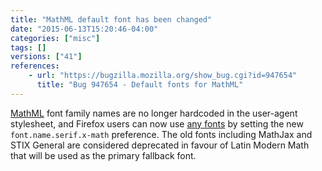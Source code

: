 ```yaml
---
title: "MathML default font has been changed"
date: "2015-06-13T15:20:46-04:00"
categories: ["misc"]
tags: []
versions: ["41"]
references:
    - url: "https://bugzilla.mozilla.org/show_bug.cgi?id=947654"
      title: "Bug 947654 - Default fonts for MathML"
---
```

[MathML](https://developer.mozilla.org/docs/Web/MathML) font family names are no longer hardcoded in the user-agent stylesheet, and Firefox users can now use [any fonts](https://developer.mozilla.org/docs/Mozilla/MathML_Project/Fonts) by setting the new `font.name.serif.x-math` preference. The old fonts including MathJax and STIX General are considered deprecated in favour of Latin Modern Math that will be used as the primary fallback font.

